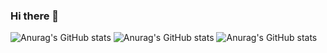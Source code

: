 ### Hi there 👋

<!--
**Nucoco/Nucoco** is a ✨ _special_ ✨ repository because its `README.md` (this file) appears on your GitHub profile.

Here are some ideas to get you started:

- 🔭 I’m currently working on ...
- 🌱 I’m currently learning ...
- 👯 I’m looking to collaborate on ...
- 🤔 I’m looking for help with ...
- 💬 Ask me about ...
- 📫 How to reach me: ...
- 😄 Pronouns: ...
- ⚡ Fun fact: ...
-->
![Anurag's GitHub stats](https://github-readme-stats.vercel.app/api?username=Nucoco&count_private=true&show_icons=true&theme=radical)
![Anurag's GitHub stats](https://github-readme-stats.vercel.app/api?username=Nucoco&count_private=true&show_icons=true&theme=tokyonight)
![Anurag's GitHub stats](https://github-readme-stats.vercel.app/api?username=Nucoco&count_private=true&show_icons=true&theme=onedark)

